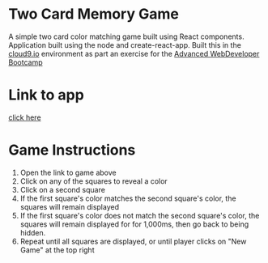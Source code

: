 
# Two Card Memory Game
A simple two card color matching game built using React components. Application built using the node and create-react-app. Built this in the [cloud9.io](https://ide.c9.io) environment as part an exercise for the [Advanced WebDeveloper Bootcamp](https://www.udemy.com/the-advanced-web-developer-bootcamp/) 

# Link to app
[click here](https://glacial-savannah-31644.herokuapp.com/)

# Game Instructions
1. Open the link to game above
2. Click on any of the squares to reveal a color
3. Click on a second square
4. If the first square's color matches the second square's color, the squares will remain displayed
5. If the first square's color does not match the second square's color, the squares will remain displayed for for 1,000ms, then go back to being hidden.
6. Repeat until all squares are displayed, or until player clicks on "New Game" at the top right


